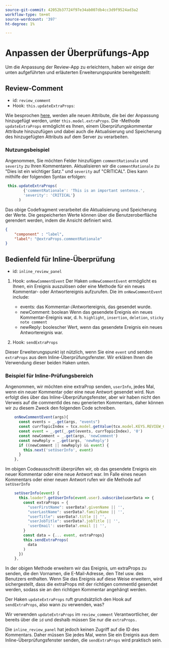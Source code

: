 ```yaml
---
source-git-commit: 42052b37724f97e34ab007db4cc3d9f9524ad3a2
workflow-type: tm+mt
source-wordcount: '397'
ht-degree: 1%

---
```

# Anpassen der Überprüfungs-App

Um die Anpassung der Review-App zu erleichtern, haben wir einige der unten aufgeführten und erläuterten Erweiterungspunkte bereitgestellt:

## Review-Comment

- id: `review_comment`
- Hook: `this.updateExtraProps`:

Wie besprochen [here](../../aem_guides_framework/basic_customisation.md), werden alle neuen Attribute, die bei der Anpassung hinzugefügt werden, unter `this.model.extraProps`. Die -Methode `updateExtraProps` ermöglicht es Ihnen, einem Überprüfungskommentar Attribute hinzuzufügen und dabei auch die Aktualisierung und Speicherung des hinzugefügten Attributs auf dem Server zu verarbeiten.

### Nutzungsbeispiel

Angenommen, Sie möchten Felder hinzufügen `commentRationale` und `severity` zu Ihren Kommentaren.
Aktualisieren wir die `commentRationale` zu &quot;Dies ist ein wichtiger Satz.&quot; und `severity` auf &quot;CRITICAL&quot;.
Dies kann mithilfe der folgenden Syntax erfolgen:

```typescript
 this.updateExtraProps(
        {'commentRationale': 'This is an important sentence.',
        'severity': 'CRITICAL'}
      )
```

Das obige Codefragment verarbeitet die Aktualisierung und Speicherung der Werte. Die gespeicherten Werte können über die Benutzeroberfläche gerendert werden, indem die Ansicht definiert wird.

```JSON
{
    "component" : "label",
    "label": "@extraProps.commentRationale"
}
```

## Bedienfeld für Inline-Überprüfung

- id: `inline_review_panel`

1. Hook: `onNewCommentEvent`
Der Haken `onNewCommentEvent` ermöglicht es Ihnen, ein Ereignis auszulösen oder eine Methode für ein neues Kommentar- oder Antwortereignis aufzurufen.
Die im `onNewCommentEvent` include:
   - events: das Kommentar-/Antwortereignis, das gesendet wurde.
   - newComment: boolean Wenn das gesendete Ereignis ein neues Kommentar-Ereignis war, d. h. `highlight`, `insertion`, `deletion`, `sticky note comment`
   - newReply: boolescher Wert, wenn das gesendete Ereignis ein neues Antwortereignis war.

2. Hook: `sendExtraProps`

Dieser Erweiterungspunkt ist nützlich, wenn Sie eine `event` und senden `extraProps` aus dem Inline-Überprüfungsfenster. Wir erklären Ihnen die Verwendung dieser beiden Haken unten.

### Beispiel für Inline-Prüfungsbereich

Angenommen, wir möchten eine extraProp senden, `userInfo`, jedes Mal, wenn ein neuer Kommentar oder eine neue Antwort gesendet wird. Nun erfolgt dies über das Inline-Überprüfungsfenster, aber wir haben nicht den Verweis auf die commentId des neu generierten Kommentars, daher können wir zu diesem Zweck den folgenden Code schreiben.

```typescript
    onNewCommentEvent(args){
      const events = _.get(args, "events")
      const currTopicIndex = tcx.model.getValue(tcx.model.KEYS.REVIEW_CURR_TOPIC) || this.model.currTopicIndex || "0"
      const event = _.get(_.get(events, currTopicIndex), '0')
      const newComment = _.get(args, 'newComment')
      const newReply = _.get(args, 'newReply')
      if ((newComment || newReply) && event) {
        this.next('setUserInfo', event)
      }
    },
```

Im obigen Codeausschnitt überprüfen wir, ob das gesendete Ereignis ein neuer Kommentar oder eine neue Antwort war. Im Falle eines neuen Kommentars oder einer neuen Antwort rufen wir die Methode auf `setUserInfo`

```typescript
    setUserInfo(event) {
      this.loader?.getUserInfo(event.user).subscribe(userData => {
        const extraProps = {
          "userFirstName": userData?.givenName || '',
          "userLastName": userData?.familyName || '',
          "userTitle": userData?.title || '',
          "userJobTitle": userData?.jobTitle || '',
          'userEmail': userData?.email || '',
        }
        const data = {... event, extraProps}
        this.sendExtraProps(
          data
        )
      })
    },
```

In der obigen Methode erweitern wir das Ereignis, um extraProps zu senden, die den Vornamen, die E-Mail-Adresse, den Titel usw. des Benutzers enthalten. Wenn Sie das Ereignis auf diese Weise erweitern, wird sichergestellt, dass die extraProps mit der richtigen commentId gesendet werden, sodass sie an den richtigen Kommentar angehängt werden.

Der Haken `updateExtraProps` ruft grundsätzlich den Hook auf `sendExtraProps`, also wann zu verwenden, was?

Wir verwenden `updateExtraProps` im `review_comment` Verantwortlicher, der bereits über die `id` und deshalb müssen Sie nur die `extraProps.`

Die `inline_review_panel` hat jedoch keinen Zugriff auf die ID des Kommentars. Daher müssen Sie jedes Mal, wenn Sie ein Ereignis aus dem Inline-Überprüfungsfenster senden, die `sendExtraProps` wird praktisch sein.
